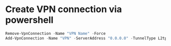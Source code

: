 # Create VPN connection via powershell

``` PowerShell
Remove-VpnConnection -Name "VPN Name" -Force
Add-VpnConnection -Name "VPN" -ServerAddress "0.0.0.0" -TunnelType L2tp -EncryptionLevel Optional -L2tpPsk "PreSharedK3y" -AuthenticationMethod Pap -Force -RememberCredemtials
```

